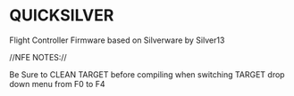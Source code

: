 # QUICKSILVER
Flight Controller Firmware based on Silverware by Silver13

//NFE NOTES://

Be Sure to CLEAN TARGET before compiling when switching TARGET drop down menu from F0 to F4
